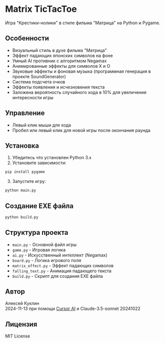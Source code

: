 # Matrix TicTacToe

Игра "Крестики-нолики" в стиле фильма "Матрица" на Python и Pygame.

## Особенности
- Визуальный стиль в духе фильма "Матрица"
- Эффект падающих японских символов на фоне
- Умный AI противник с алгоритмом Negamax
- Анимированные эффекты для символов X и O
- Звуковые эффекты и фоновая музыка (программная генерация в проекте SoundGenerator)
- Система подсчета очков
- Эффекты появления и исчезновения текста
- Заложена вероятность случайного хода в 10% для увеличения интересности игры

## Управление
- Левый клик мыши для хода
- Пробел или левый клик для новой игры после окончания раунда

## Установка
1. Убедитесь что установлен Python 3.x
2. Установите зависимости:
``` bash
pip install pygame
```

3. Запустите игру:
``` bash
python main.py
```

## Создание EXE файла
``` bash
python build.py
```

## Структура проекта
- `main.py` - Основной файл игры
- `game.py` - Игровая логика
- `ai.py` - Искусственный интеллект (Negamax)
- `board.py` - Логика игрового поля
- `matrix_effect.py` - Эффект падающих символов
- `falling_text.py` - Анимация падающего текста
- `build.py` - Скрипт для создания EXE файла

## Автор
Алексей Куклин  
2024-11-13 при помощи [Cursor AI](https://www.cursor.com/) и Claude-3.5-sonnet 20241022

## Лицензия
MIT License
